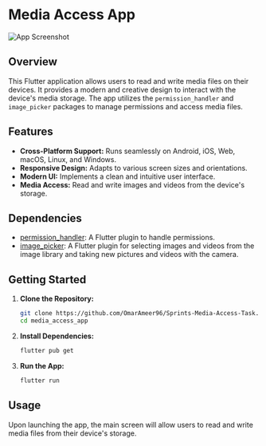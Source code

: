 # Media Access App

![App Screenshot]()

## Overview

This Flutter application allows users to read and write media files on their devices. It provides a modern and creative design to interact with the device's media storage. The app utilizes the `permission_handler` and `image_picker` packages to manage permissions and access media files.

## Features

- **Cross-Platform Support:** Runs seamlessly on Android, iOS, Web, macOS, Linux, and Windows.
- **Responsive Design:** Adapts to various screen sizes and orientations.
- **Modern UI:** Implements a clean and intuitive user interface.
- **Media Access:** Read and write images and videos from the device's storage.

## Dependencies

- [permission_handler](https://pub.dev/packages/permission_handler): A Flutter plugin to handle permissions.
- [image_picker](https://pub.dev/packages/image_picker): A Flutter plugin for selecting images and videos from the image library and taking new pictures and videos with the camera.

## Getting Started

1. **Clone the Repository:**

   ```bash
   git clone https://github.com/OmarAmeer96/Sprints-Media-Access-Task.git
   cd media_access_app
   ```

2. **Install Dependencies:**

   ```bash
   flutter pub get
   ```

3. **Run the App:**

   ```bash
   flutter run
   ```

## Usage

Upon launching the app, the main screen will allow users to read and write media files from their device's storage.

